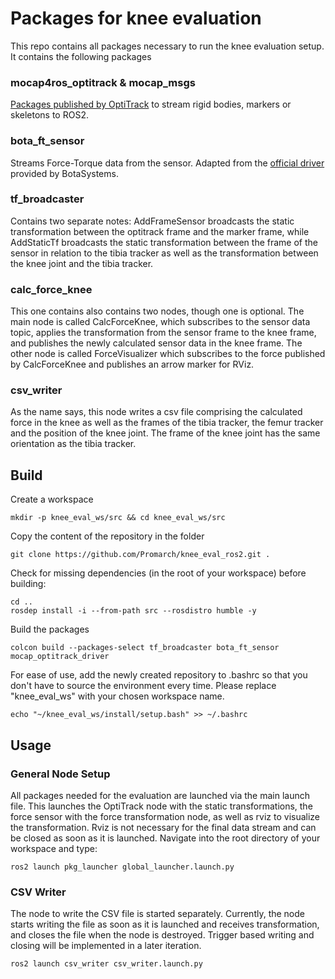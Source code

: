 # Packages for knee evaluation

This repo contains all packages necessary to run the knee evaluation setup. It contains the following packages

### mocap4ros_optitrack & mocap_msgs

[Packages published by OptiTrack](https://github.com/OptiTrack/mocap4ros2_optitrack) to stream rigid bodies, markers or skeletons to ROS2. 

### bota_ft_sensor

Streams Force-Torque data from the sensor. Adapted from the [official driver](https://gitlab.com/botasys/bota_serial_driver) provided by BotaSystems. 

### tf_broadcaster

Contains two separate notes: AddFrameSensor broadcasts the static transformation between the optitrack frame and the marker frame, while AddStaticTf broadcasts the static transformation between the frame of the sensor in relation to the tibia tracker as well as the transformation between the knee joint and the tibia tracker. 

### calc_force_knee

This one contains also contains two nodes, though one is optional. The main node is called CalcForceKnee, which subscribes to the sensor data topic, applies the transformation from the sensor frame to the knee frame, and publishes the newly calculated sensor data in the knee frame. The other node is called ForceVisualizer which subscribes to the force published by CalcForceKnee and publishes an arrow marker for RViz. 

### csv_writer

As the name says, this node writes a csv file comprising the calculated force in the knee as well as the frames of the tibia tracker, the femur tracker and the position of the knee joint. The frame of the knee joint has the same orientation as the tibia tracker. 

## Build

Create a workspace
```
mkdir -p knee_eval_ws/src && cd knee_eval_ws/src
```
Copy the content of the repository in the folder
```
git clone https://github.com/Promarch/knee_eval_ros2.git .
```
Check for missing dependencies (in the root of your workspace) before building: 
```
cd ..
rosdep install -i --from-path src --rosdistro humble -y
```
Build the packages
```
colcon build --packages-select tf_broadcaster bota_ft_sensor mocap_optitrack_driver
```
For ease of use, add the newly created repository to .bashrc so that you don't have to source the environment every time. Please replace "knee_eval_ws" with your chosen workspace name. 
```
echo "~/knee_eval_ws/install/setup.bash" >> ~/.bashrc
```
## Usage
### General Node Setup
All packages needed for the evaluation are launched via the main launch file. This launches the OptiTrack node with the static transformations, the force sensor with the force transformation node, as well as rviz to visualize the transformation. Rviz is not necessary for the final data stream and can be closed as soon as it is launched. Navigate into the root directory of your workspace and type: 
```
ros2 launch pkg_launcher global_launcher.launch.py
```
### CSV Writer
The node to write the CSV file is started separately. Currently, the node starts writing the file as soon as it is launched and receives transformation, and closes the file when the node is destroyed. Trigger based writing and closing will be implemented in a later iteration. 
```
ros2 launch csv_writer csv_writer.launch.py
```

